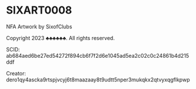 # SIXART0008
NFA Artwork by SixofClubs

Copyright 2023 ♣♣♣♣♣♣. All rights reserved.

SCID: ab684aed6be27ed54272f894cb6f7f2d6e1045ad5ea2c02c0c24861b4d215ddf

Creator: dero1qy4ascka9rtspjvcyj6t8maazaay8t9udtt5nper3mukqkx2qtvyxqgflkpwp
